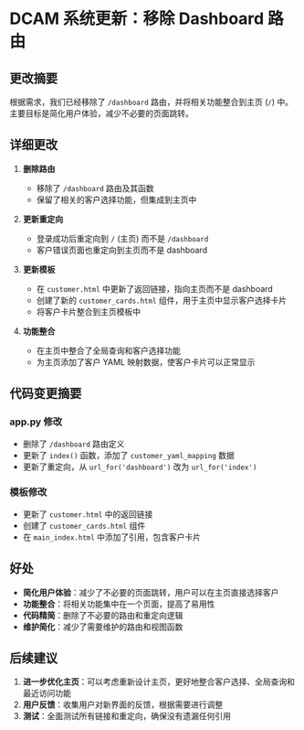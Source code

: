 # DCAM 系统更新：移除 Dashboard 路由

## 更改摘要

根据需求，我们已经移除了 `/dashboard` 路由，并将相关功能整合到主页 (`/`) 中。主要目标是简化用户体验，减少不必要的页面跳转。

## 详细更改

1. **删除路由**
   - 移除了 `/dashboard` 路由及其函数
   - 保留了相关的客户选择功能，但集成到主页中

2. **更新重定向**
   - 登录成功后重定向到 `/` (主页) 而不是 `/dashboard`
   - 客户错误页面也重定向到主页而不是 dashboard

3. **更新模板**
   - 在 `customer.html` 中更新了返回链接，指向主页而不是 dashboard
   - 创建了新的 `customer_cards.html` 组件，用于主页中显示客户选择卡片
   - 将客户卡片整合到主页模板中

4. **功能整合**
   - 在主页中整合了全局查询和客户选择功能
   - 为主页添加了客户 YAML 映射数据，使客户卡片可以正常显示

## 代码变更摘要

### app.py 修改
- 删除了 `/dashboard` 路由定义
- 更新了 `index()` 函数，添加了 `customer_yaml_mapping` 数据
- 更新了重定向，从 `url_for('dashboard')` 改为 `url_for('index')`

### 模板修改
- 更新了 `customer.html` 中的返回链接
- 创建了 `customer_cards.html` 组件
- 在 `main_index.html` 中添加了引用，包含客户卡片

## 好处

- **简化用户体验**：减少了不必要的页面跳转，用户可以在主页直接选择客户
- **功能整合**：将相关功能集中在一个页面，提高了易用性
- **代码精简**：删除了不必要的路由和重定向逻辑
- **维护简化**：减少了需要维护的路由和视图函数

## 后续建议

1. **进一步优化主页**：可以考虑重新设计主页，更好地整合客户选择、全局查询和最近访问功能
2. **用户反馈**：收集用户对新界面的反馈，根据需要进行调整
3. **测试**：全面测试所有链接和重定向，确保没有遗漏任何引用